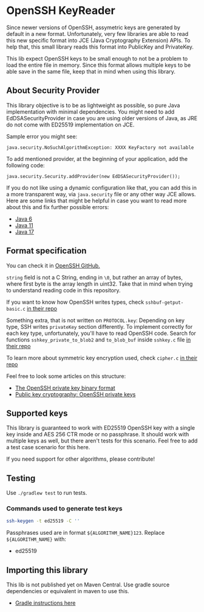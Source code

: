 # OpenSSH KeyReader

Since newer versions of OpenSSH, assymetric keys are generated by default in a new format. Unfortunately, very few
libraries are able to read this new specific format into JCE (Java Cryptography Extension) APIs. To help that, this
small library reads this format into PublicKey and PrivateKey.

This lib expect OpenSSH keys to be small enough to not be a problem to load the entire file in memory. Since this format
allows multiple keys to be able save in the same file, keep that in mind when using this library.

## About Security Provider

This library objective is to be as lightweight as possible, so pure Java implementation with minimal dependencies. You
might need to add EdDSASecurityProvider in case you are using older versions of Java, as JRE do not come with ED25519
implementation on JCE.

Sample error you might see:

`java.security.NoSuchAlgorithmException: XXXX KeyFactory not available`

To add mentioned provider, at the beginning of your application, add the following code:

`java.security.Security.addProvider(new EdDSASecurityProvider());`

If you do not like using a dynamic configuration like that, you can add this in a more transparent way,
via `java.security` file or any other way JCE allows. Here are some links that might be helpful in case you want to read
more about this and fix further possible errors:

- [Java 6](https://docs.oracle.com/javase/6/docs/technotes/guides/security/crypto/CryptoSpec.html#CoreClasses)
- [Java 11](https://docs.oracle.com/en/java/javase/11/security/howtoimplaprovider.html#GUID-831AA25F-F702-442D-A2E4-8DA6DEA16F33)
- [Java 17](https://docs.oracle.com/en/java/javase/17/security/howtoimplaprovider.html#GUID-FB9C6DB2-DE9A-4EFE-89B4-C2C168C5982D)

## Format specification

You can check it
in [OpenSSH GitHub.](https://github.com/openssh/openssh-portable/blob/2dc328023f60212cd29504fc05d849133ae47355/PROTOCOL.key)

`string` field is not a C String, ending in `\0`, but rather an array of bytes, where first byte is the array length in
uint32. Take that in mind when trying to understand reading code in this repository.

If you want to know how OpenSSH writes types,
check `sshbuf-getput-basic.c` [in their repo](https://github.com/openssh/openssh-portable/blob/2dc328023f60212cd29504fc05d849133ae47355/sshbuf-getput-basic.c)

Something extra, that is not written on `PROTOCOL.key`: Depending on key type, SSH writes `privateKey` section
differently. To implement correctly for each key type, unfortunately, you'll have to read OpenSSH code. Search for
functions `sshkey_private_to_blob2` and `to_blob_buf` inside `sshkey.c`
file [in their repo](https://github.com/openssh/openssh-portable/blob/ef5916b8acd9b1d2f39fad4951dae03b00dbe390/sshkey.c)

To learn more about symmetric key encryption used,
check `cipher.c` [in their repo](https://github.com/openssh/openssh-portable/blob/2dc328023f60212cd29504fc05d849133ae47355/cipher.c)

Feel free to look some articles on this structure:

- [The OpenSSH private key binary format](http://dnaeon.github.io/openssh-private-key-binary-format/)
- [Public key cryptography: OpenSSH private keys](https://www.thedigitalcatonline.com/blog/2021/06/03/public-key-cryptography-openssh-private-keys/)

## Supported keys

This library is guaranteed to work with ED25519 OpenSSH key with a single key inside and AES 256 CTR mode or no
passphrase. It should work with multiple keys as well, but there aren't tests for this scenario. Feel free to add a test
case scenario for this here.

If you need support for other algorithms, please contribute!

## Testing

Use `./gradlew test` to run tests.

### Commands used to generate test keys

```sh
ssh-keygen -t ed25519 -C ''
```

Passphrases used are in format `${ALGORITHM_NAME}123`. Replace `${ALGORITHM_NAME}` with:

- ed25519

## Importing this library

This lib is not published yet on Maven Central. Use gradle source dependencies or equivalent in maven to use this.

* [Gradle instructions here](https://blog.gradle.org/introducing-source-dependencies)
